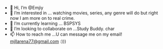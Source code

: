 - 👋 Hi, I’m @Emjiy
- 👀 I’m interested in ... watching movies, series, any genre will do but right now I am more on to real crime.
- 🌱 I’m currently learning ... BSPSYS
- 💞️ I’m looking to collaborate on ...Study Buddy. char
- 📫 How to reach me ...U can message me on my email! mjllarena77@gmail.com :)))

<!---
Mjllrna/Mjllrna is a ✨ special ✨ repository because its `README.md` (this file) appears on your GitHub profile.
You can click the Preview link to take a look at your changes.
--->
